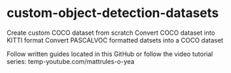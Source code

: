 # custom-object-detection-datasets

 Create custom COCO dataset from scratch
 Convert COCO dataset into KITTI format
 Convert PASCALVOC formatted datsets into a COCO dataset

 Follow written guides located in this GitHub or follow the video tutorial series:
 temp-youtube.com/mattrules-o-yea
